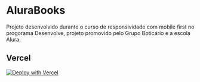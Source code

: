 # AluraBooks

Projeto desenvolvido durante o curso de responsividade com mobile first no progorama Desenvolve, projeto promovido pelo Grupo Boticário e a escola Alura.

## Vercel

[![Deploy with Vercel](https://vercel.com/button)](https://desenvolve-24-alurabooks.vercel.app)
